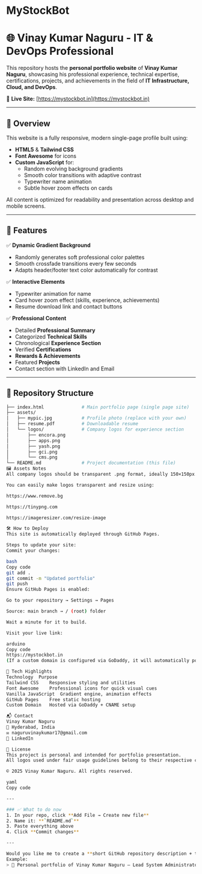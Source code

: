 # MyStockBot
# 🌐 Vinay Kumar Naguru - IT & DevOps Professional

This repository hosts the **personal portfolio website** of **Vinay Kumar Naguru**, showcasing his professional experience, technical expertise, certifications, projects, and achievements in the field of **IT Infrastructure, Cloud, and DevOps**.

🔗 **Live Site:** [https://mystockbot.in](https://mystockbot.in)

---

## 🚀 Overview

This website is a fully responsive, modern single-page profile built using:
- **HTML5** & **Tailwind CSS**
- **Font Awesome** for icons
- **Custom JavaScript** for:
  - Random evolving background gradients  
  - Smooth color transitions with adaptive contrast  
  - Typewriter name animation  
  - Subtle hover zoom effects on cards  

All content is optimized for readability and presentation across desktop and mobile screens.

---

## 🧠 Features

✅ **Dynamic Gradient Background**  
- Randomly generates soft professional color palettes  
- Smooth crossfade transitions every few seconds  
- Adapts header/footer text color automatically for contrast  

✅ **Interactive Elements**  
- Typewriter animation for name  
- Card hover zoom effect (skills, experience, achievements)  
- Resume download link and contact buttons  

✅ **Professional Content**  
- Detailed **Professional Summary**  
- Categorized **Technical Skills**  
- Chronological **Experience Section**  
- Verified **Certifications**  
- **Rewards & Achievements**  
- Featured **Projects**  
- Contact section with LinkedIn and Email  

---

## 📁 Repository Structure

```bash
├── index.html              # Main portfolio page (single page site)
├── assets/
│   ├── mypic.jpg           # Profile photo (replace with your own)
│   ├── resume.pdf          # Downloadable resume
│   └── logos/              # Company logos for experience section
│       ├── encora.png
│       ├── apps.png
│       ├── yash.png
│       ├── gci.png
│       └── cms.png
└── README.md               # Project documentation (this file)
🖼️ Assets Notes
All company logos should be transparent .png format, ideally 150×150px.

You can easily make logos transparent and resize using:

https://www.remove.bg

https://tinypng.com

https://imageresizer.com/resize-image

🛠️ How to Deploy
This site is automatically deployed through GitHub Pages.

Steps to update your site:
Commit your changes:

bash
Copy code
git add .
git commit -m "Updated portfolio"
git push
Ensure GitHub Pages is enabled:

Go to your repository → Settings → Pages

Source: main branch → / (root) folder

Wait a minute for it to build.

Visit your live link:

arduino
Copy code
https://mystockbot.in
(If a custom domain is configured via GoDaddy, it will automatically point to your latest version.)

🧩 Tech Highlights
Technology	Purpose
Tailwind CSS	Responsive styling and utilities
Font Awesome	Professional icons for quick visual cues
Vanilla JavaScript	Gradient engine, animation effects
GitHub Pages	Free static hosting
Custom Domain	Hosted via GoDaddy + CNAME setup

📬 Contact
Vinay Kumar Naguru
📍 Hyderabad, India
✉️ naguruvinaykumar17@gmail.com
🔗 LinkedIn

🧾 License
This project is personal and intended for portfolio presentation.
All logos used under fair usage guidelines belong to their respective companies.

© 2025 Vinay Kumar Naguru. All rights reserved.

yaml
Copy code

---

### ✅ What to do now
1. In your repo, click **Add File → Create new file**  
2. Name it: **`README.md`**  
3. Paste everything above  
4. Click **Commit changes**  

---

Would you like me to create a **short GitHub repository description + tagline** (for the top of your repo — under the title, where it says *“Add a description”*)?  
Example:  
> 💼 Personal portfolio of Vinay Kumar Naguru — Lead System Administrator | AWS | DevOps | Terraform | Kubernet
